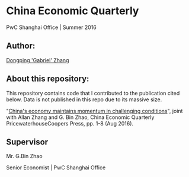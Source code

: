 # China Economic Quarterly
PwC Shanghai Office | Summer 2016

## Author:
[Dongping 'Gabriel' Zhang](https://github.com/dpzhang)

## About this repository:
This repository contains code that I contributed to the publication cited 
below. Data is not published in this repo due to its massive size.

"[China's economy maintains momentum in challenging conditions](https://www.pwccn.com/en/about-us/chinas-economy-maintains-momentum-in-challenging-conditions.html)", joint with Allan Zhang and G. Bin Zhao, China Economic Quarterly PricewaterhouseCoopers Press, pp. 1-8 (Aug 2016).

## Supervisor
Mr. G.Bin Zhao

Senior Economist | PwC Shanghai Office
